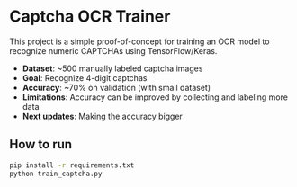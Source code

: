 # Captcha OCR Trainer

This project is a simple proof-of-concept for training an OCR model to recognize numeric CAPTCHAs using TensorFlow/Keras.

- **Dataset**: ~500 manually labeled captcha images  
- **Goal**: Recognize 4-digit captchas  
- **Accuracy**: ~70% on validation (with small dataset)  
- **Limitations**: Accuracy can be improved by collecting and labeling more data
- **Next updates**: Making the accuracy bigger

## How to run
```bash
pip install -r requirements.txt
python train_captcha.py
